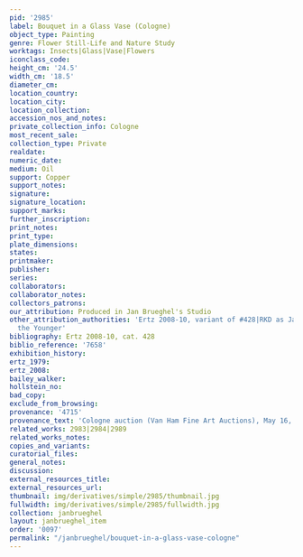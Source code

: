 ```yaml
---
pid: '2985'
label: Bouquet in a Glass Vase (Cologne)
object_type: Painting
genre: Flower Still-Life and Nature Study
worktags: Insects|Glass|Vase|Flowers
iconclass_code:
height_cm: '24.5'
width_cm: '18.5'
diameter_cm:
location_country:
location_city:
location_collection:
accession_nos_and_notes:
private_collection_info: Cologne
most_recent_sale:
collection_type: Private
realdate:
numeric_date:
medium: Oil
support: Copper
support_notes:
signature:
signature_location:
support_marks:
further_inscription:
print_notes:
print_type:
plate_dimensions:
states:
printmaker:
publisher:
series:
collaborators:
collaborator_notes:
collectors_patrons:
our_attribution: Produced in Jan Brueghel's Studio
other_attribution_authorities: 'Ertz 2008-10, variant of #428|RKD as Jan Brueghel
  the Younger'
bibliography: Ertz 2008-10, cat. 428
biblio_reference: '7658'
exhibition_history:
ertz_1979:
ertz_2008:
bailey_walker:
hollstein_no:
bad_copy:
exclude_from_browsing:
provenance: '4715'
provenance_text: 'Cologne auction (Van Ham Fine Art Auctions), May 16, 2008 #377'
related_works: 2983|2984|2989
related_works_notes:
copies_and_variants:
curatorial_files:
general_notes:
discussion:
external_resources_title:
external_resources_url:
thumbnail: img/derivatives/simple/2985/thumbnail.jpg
fullwidth: img/derivatives/simple/2985/fullwidth.jpg
collection: janbrueghel
layout: janbrueghel_item
order: '0097'
permalink: "/janbrueghel/bouquet-in-a-glass-vase-cologne"
---
```

